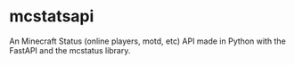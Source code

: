 # mcstatsapi
An Minecraft Status (online players, motd, etc) API made in Python with the FastAPI and the mcstatus library.
